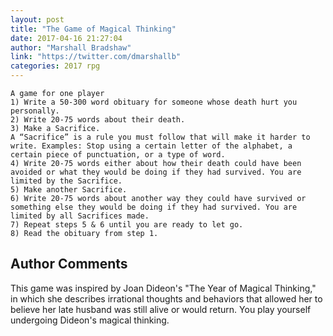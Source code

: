```yaml
---
layout: post
title: "The Game of Magical Thinking"
date: 2017-04-16 21:27:04
author: "Marshall Bradshaw"
link: "https://twitter.com/dmarshallb"
categories: 2017 rpg
---
```

```
A game for one player
1) Write a 50-300 word obituary for someone whose death hurt you personally.
2) Write 20-75 words about their death.
3) Make a Sacrifice.
A “Sacrifice” is a rule you must follow that will make it harder to write. Examples: Stop using a certain letter of the alphabet, a certain piece of punctuation, or a type of word. 
4) Write 20-75 words either about how their death could have been avoided or what they would be doing if they had survived. You are limited by the Sacrifice.
5) Make another Sacrifice.
6) Write 20-75 words about another way they could have survived or something else they would be doing if they had survived. You are limited by all Sacrifices made.
7) Repeat steps 5 & 6 until you are ready to let go.
8) Read the obituary from step 1.
```
## Author Comments 

This game was inspired by Joan Dideon's "The Year of Magical Thinking," in which she describes irrational thoughts and behaviors that allowed her to believe her late husband was still alive or would return. You play yourself undergoing Dideon's magical thinking.
